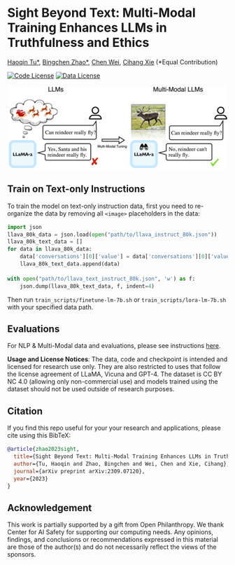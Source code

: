 # Sight Beyond Text: Multi-Modal Training Enhances LLMs in Truthfulness and Ethics



[Haoqin Tu*](https://www.haqtu.me/), [Bingchen Zhao*](https://bzhao.me), [Chen Wei](https://weichen582.github.io/), [Cihang Xie](https://cihangxie.github.io/) (*Equal Contribution)



[![Code License](https://img.shields.io/badge/Code%20License-Apache_2.0-green.svg)](https://github.com/tatsu-lab/stanford_alpaca/blob/main/LICENSE)
[![Data License](https://img.shields.io/badge/Data%20License-CC%20By%20NC%204.0-red.svg)](https://github.com/tatsu-lab/stanford_alpaca/blob/main/DATA_LICENSE)


<p align="center">
  <img src="teaser.png" width="1080">
</p>

## Train on Text-only Instructions

To train the model on text-only instruction data, first you need to re-organize the data by removing all `<image>` placeholders in the data:

```python
import json
llava_80k_data = json.load(open("path/to/llava_instruct_80k.json"))
llava_80k_text_data = []
for data in llava_80k_data:
    data['conversations'][0]['value'] = data['conversations'][0]['value'].replace("<image>", "")
    llava_80k_text_data.append(data)

with open("path/to/llava_text_instruct_80k.json", 'w') as f:
    json.dump(llava_80k_text_data, f, indent=4)
```

Then run `train_scripts/finetune-lm-7b.sh` or `train_scripts/lora-lm-7b.sh` with your specified data path.

## Evaluations

For NLP & Multi-Modal data and evaluations, please see instructions [here](./llava/eval/README.md).

**Usage and License Notices**: The data, code and checkpoint is intended and licensed for research use only. They are also restricted to uses that follow the license agreement of LLaMA, Vicuna and GPT-4. The dataset is CC BY NC 4.0 (allowing only non-commercial use) and models trained using the dataset should not be used outside of research purposes.



## Citation

If you find this repo useful for your your research and applications, please cite using this BibTeX:
```bibtex
@article{zhao2023sight,
  title={Sight Beyond Text: Multi-Modal Training Enhances LLMs in Truthfulness and Ethics},
  author={Tu, Haoqin and Zhao, Bingchen and Wei, Chen and Xie, Cihang},
  journal={arXiv preprint arXiv:2309.07120},
  year={2023}
}
```

## Acknowledgement

This work is partially supported by a gift from Open Philanthropy. We thank Center for AI Safety for supporting our computing needs. Any opinions, findings, and conclusions or recommendations expressed in this material are those of the author(s) and do not necessarily reflect the views of the sponsors.





